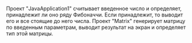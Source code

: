  Проект "JavaApplication1" считывает введенное число и определяет, принадлежит ли оно ряду Фибоначчи. Если принадлежит, то выводит его и все стоящие до него числа.
 Проект "Matrix" генерирует матрицу по введенным параметрам, выводит результат на экран и определяет тип этой матрицы.

